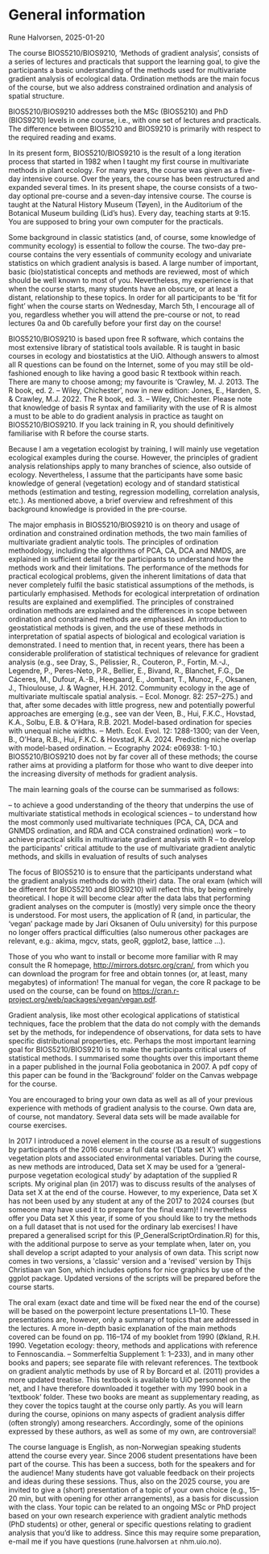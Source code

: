 # General information

Rune Halvorsen, 2025-01-20

The course BIOS5210/BIOS9210, ‘Methods of gradient analysis’, consists of a series of lectures and practicals that support the learning goal, to give the participants a basic understanding of the methods used for multivariate gradient analysis of ecological data. Ordination methods are the main focus of the course, but we also address constrained ordination and analysis of spatial structure.

BIOS5210/BIOS9210 addresses both the MSc (BIOS5210) and PhD (BIOS9210) levels in one course, i.e., with one set of lectures and practicals. The difference between BIOS5210 and BIOS9210 is primarily with respect to the required reading and exams.

In its present form, BIOS5210/BIOS9210 is the result of a long iteration process that started in 1982 when I taught my first course in multivariate methods in plant ecology. For many years, the course was given as a five-day intensive course. Over the years, the course has been restructured and expanded several times. In its present shape, the course consists of a two-day optional pre-course and a seven-day intensive course. The course is taught at the Natural History Museum (Tøyen), in the Auditorium of the Botanical Museum building (Lid’s hus). Every day, teaching starts at 9:15. You are supposed to bring your own computer for the practicals.

Some background in classic statistics (and, of course, some knowledge of community ecology) is essential to follow the course. The two-day pre-course contains the very essentials of community ecology and univariate statistics on which gradient analysis is based. A large number of important, basic (bio)statistical concepts and methods are reviewed, most of which should be well known to most of you. Nevertheless, my experience is that when the course starts, many students have an obscure, or at least a distant, relationship to these topics. In order for all participants to be ‘fit for fight’ when the course starts on Wednesday, March 5th, I encourage all of you, regardless whether you will attend the pre-course or not, to read lectures 0a and 0b carefully before your first day on the course! 

BIOS5210/BIOS9210 is based upon free R software, which contains the most extensive library of statistical tools available. R is taught in basic courses in ecology and biostatistics at the UiO. Although answers to almost all R questions can be found on the Internet, some of you may still be old-fashioned enough to like having a good basic R textbook within reach. There are many to choose among; my favourite is ‘Crawley, M. J. 2013. The R book, ed. 2. – Wiley, Chichester’, now in new edition: Jones, E., Harden, S. & Crawley, M.J. 2022. The R book, ed. 3. – Wiley, Chichester. Please note that knowledge of basis R syntax and familiarity with the use of R is almost a must to be able to do gradient analysis in practice as taught on BIOS5210/BIOS9210. If you lack training in R, you should definitively familiarise with R before the course starts. 
 
Because I am a vegetation ecologist by training, I will mainly use vegetation ecological examples during the course. However, the principles of gradient analysis relationships apply to many branches of science, also outside of ecology. Nevertheless, I assume that the participants have some basic knowledge of general (vegetation) ecology and of standard statistical methods (estimation and testing, regression modelling, correlation analysis, etc.). As mentioned above, a brief overview and refreshment of this background knowledge is provided in the pre-course. 

The major emphasis in BIOS5210/BIOS9210 is on theory and usage of ordination and constrained ordination methods, the two main families of multivariate gradient analytic tools. The principles of ordination methodology, including the algorithms of PCA, CA, DCA and NMDS, are explained in sufficient detail for the participants to understand how the methods work and their limitations. The performance of the methods for practical ecological problems, given the inherent limitations of data that never completely fulfil the basic statistical assumptions of the methods, is particularly emphasised. Methods for ecological interpretation of ordination results are explained and exemplified. The principles of constrained ordination methods are explained and the differences in scope between ordination and constrained methods are emphasised. An introduction to geostatistical methods is given, and the use of these methods in interpretation of spatial aspects of biological and ecological variation is demonstrated. I need to mention that, in recent years, there has been a considerable proliferation of statistical techniques of relevance for gradient analysis (e.g., see Dray, S., Pélissier, R., Couteron, P., Fortin, M.-J., Legendre, P., Peres-Neto, P.R., Bellier, E., Bivand, R., Blanchet, F.G., De Cáceres, M., Dufour, A.-B., Heegaard, E., Jombart, T., Munoz, F., Oksanen, J., Thioulouse, J. & Wagner, H.H. 2012. Community ecology in the age of multivariate multiscale spatial analysis. – Ecol. Monogr. 82: 257–275.) and that, after some decades with little progress, new and potentially powerful approaches are emerging (e.g., see van der Veen, B., Hui, F.K.C., Hovstad, K.A., Solbu, E.B. & O'Hara, R.B. 2021. Model-based ordination for species with unequal niche widths. ‒ Meth. Ecol. Evol. 12: 1288-1300; van der Veen, B., O'Hara, R.B., Hui, F.K.C. & Hovstad, K.A. 2024. Predicting niche overlap with model-based ordination. ‒ Ecography 2024: e06938: 1-10.) BIOS5210/BIOS9210 does not by far cover all of these methods; the course rather aims at providing a platform for those who want to dive deeper into the increasing diversity of methods for gradient analysis.

The main learning goals of the course can be summarised as follows:

– to achieve a good understanding of the theory that underpins the use of multivariate statistical methods in ecological sciences
– to understand how the most commonly used multivariate techniques (PCA, CA, DCA and GNMDS ordination, and RDA and CCA constrained ordination) work
– to achieve practical skills in multivariate gradient analysis with R
– to develop the participants' critical attitude to the use of multivariate gradient analytic methods, and skills in evaluation of results of such analyses

The focus of BIOS5210 is to ensure that the participants understand what the gradient analysis methods do with (their) data. The oral exam (which will be different for BIOS5210 and BIOS9210) will reflect this, by being entirely theoretical. I hope it will become clear after the data labs that performing gradient analyses on the computer is (mostly) very simple once the theory is understood. For most users, the application of R (and, in particular, the ‘vegan’ package made by Jari Oksanen of Oulu university) for this purpose no longer offers practical difficulties (also numerous other packages are relevant, e.g.: akima, mgcv, stats, geoR, ggplot2, base, lattice ...).
 
Those of you who want to install or become more familiar with R may consult the R homepage, http://mirrors.dotsrc.org/cran/, from which you can download the program for free and obtain tonnes (or, at least, many megabytes) of information! The manual for vegan, the core R package to be used on the course, can be found on https://cran.r-project.org/web/packages/vegan/vegan.pdf. 

Gradient analysis, like most other ecological applications of statistical techniques, face the problem that the data do not comply with the demands set by the methods, for independence of observations, for data sets to have specific distributional properties, etc. Perhaps the most important learning goal for BIOS5210/BIOS9210 is to make the participants critical users of statistical methods. I summarised some thoughts over this important theme in a paper published in the journal Folia geobotanica in 2007. A pdf copy of this paper can be found in the ’Background’ folder on the Canvas webpage for the course. 

You are encouraged to bring your own data as well as all of your previous experience with methods of gradient analysis to the course. Own data are, of course, not mandatory. Several data sets will be made available for course exercises.

In 2017 I introduced a novel element in the course as a result of suggestions by participants of the 2016 course: a full data set (‘Data set X’) with vegetation plots and associated environmental variables. During the course, as new methods are introduced, Data set X may be used for a ‘general-purpose vegetation ecological study’ by adaptation of the supplied R scripts. My original plan (in 2017) was to discuss results of the analyses of Data set X at the end of the course. However, to my experience, Data set X has not been used by any student at any of the 2017 to 2024 courses (but someone may have used it to prepare for the final exam)! I nevertheless offer you Data set X this year, if some of you should like to try the methods on a full dataset that is not used for the ordinary lab exercises! I have prepared a generalised script for this (P_GeneralScriptOrdination.R) for this, with the additional purpose to serve as your template when, later on, you shall develop a script adapted to your analysis of own data. This script now comes in two versions, a 'classic' version and a 'revised' version by Thijs Christiaan van Son, which includes options for nice graphics by use of the ggplot package. Updated versions of the scripts will be prepared before the course starts.

The oral exam (exact date and time will be fixed near the end of the course) will be based on the powerpoint lecture presentations L1–10. These presentations are, however, only a summary of topics that are addressed in the lectures. A more in-depth basic explanation of the main methods covered can be found on pp. 116–174 of my booklet from 1990 (Økland, R.H. 1990. Vegetation ecology: theory, methods and applications with reference to Fennoscandia. – Sommerfeltia Supplement 1: 1–233), and in many other books and papers; see separate file with relevant references. The textbook on gradient analytic methods by use of R by Borcard et al. (2011) provides a more updated treatise. This textbook is available to UiO personnel on the net, and I have therefore downloaded it together with my 1990 book in a ’textbook’ folder. These two books are meant as supplementary reading, as they cover the topics taught at the course only partly. As you will learn during the course, opinions on many aspects of gradient analysis differ (often strongly) among researchers. Accordingly, some of the opinions expressed by these authors, as well as some of my own, are controversial!

The course language is English, as non-Norwegian speaking students attend the course every year. Since 2006 student presentations have been part of the course. This has been a success, both for the speakers and for the audience! Many students have got valuable feedback on their projects and ideas during these sessions. Thus, also on the 2025 course, you are invited to give a (short) presentation of a topic of your own choice (e.g., 15–20 min, but with opening for other arrangements), as a basis for discussion with the class. Your topic can be related to an ongoing MSc or PhD project based on your own research experience with gradient analytic methods (PhD students) or other, general or specific questions relating to gradient analysis that you’d like to address. Since this may require some preparation, e-mail me if you have questions (rune.halvorsen `at` nhm.uio.no).
